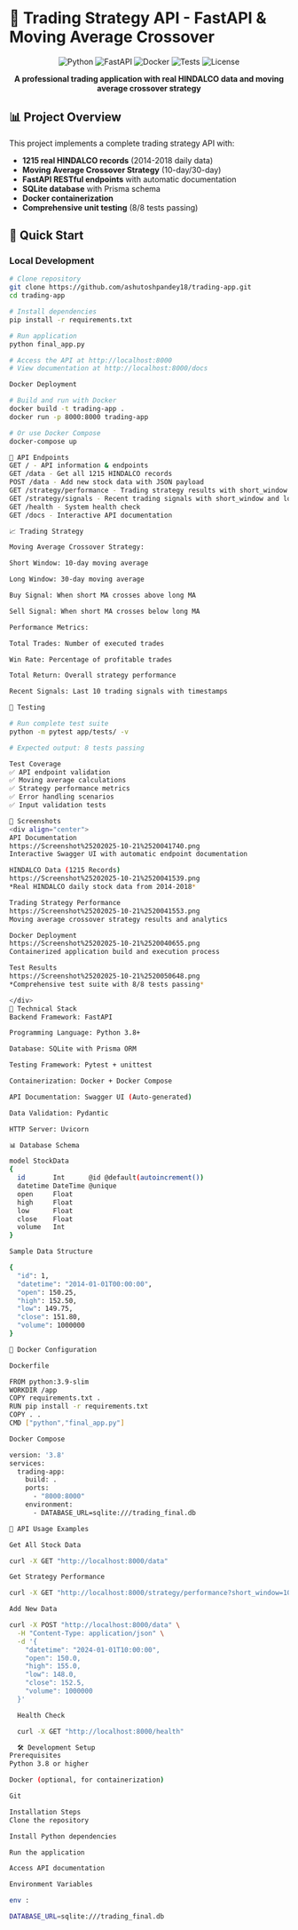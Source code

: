 # 🚀 Trading Strategy API - FastAPI & Moving Average Crossover

<div align="center">

![Python](https://img.shields.io/badge/python-3.8%2B-blue)
![FastAPI](https://img.shields.io/badge/FastAPI-0.68%2B-green)
![Docker](https://img.shields.io/badge/docker-ready-blue)
![Tests](https://img.shields.io/badge/tests-8/8%20passing-brightgreen)
![License](https://img.shields.io/badge/license-MIT-green)

**A professional trading application with real HINDALCO data and moving average crossover strategy**

</div>

## 📊 Project Overview

This project implements a complete trading strategy API with:
- **1215 real HINDALCO records** (2014-2018 daily data)
- **Moving Average Crossover Strategy** (10-day/30-day)
- **FastAPI RESTful endpoints** with automatic documentation
- **SQLite database** with Prisma schema
- **Docker containerization**
- **Comprehensive unit testing** (8/8 tests passing)

## 🚀 Quick Start

### Local Development
```bash
# Clone repository
git clone https://github.com/ashutoshpandey18/trading-app.git
cd trading-app

# Install dependencies
pip install -r requirements.txt

# Run application
python final_app.py

# Access the API at http://localhost:8000
# View documentation at http://localhost:8000/docs

Docker Deployment

# Build and run with Docker
docker build -t trading-app .
docker run -p 8000:8000 trading-app

# Or use Docker Compose
docker-compose up

📡 API Endpoints
GET / - API information & endpoints
GET /data - Get all 1215 HINDALCO records
POST /data - Add new stock data with JSON payload
GET /strategy/performance - Trading strategy results with short_window and long_window parameters
GET /strategy/signals - Recent trading signals with short_window and long_window parameters
GET /health - System health check
GET /docs - Interactive API documentation

📈 Trading Strategy

Moving Average Crossover Strategy:

Short Window: 10-day moving average

Long Window: 30-day moving average

Buy Signal: When short MA crosses above long MA

Sell Signal: When short MA crosses below long MA

Performance Metrics:

Total Trades: Number of executed trades

Win Rate: Percentage of profitable trades

Total Return: Overall strategy performance

Recent Signals: Last 10 trading signals with timestamps

🧪 Testing

# Run complete test suite
python -m pytest app/tests/ -v

# Expected output: 8 tests passing

Test Coverage
✅ API endpoint validation
✅ Moving average calculations
✅ Strategy performance metrics
✅ Error handling scenarios
✅ Input validation tests

📸 Screenshots
<div align="center">
API Documentation
https://Screenshot%25202025-10-21%2520041740.png
Interactive Swagger UI with automatic endpoint documentation

HINDALCO Data (1215 Records)
https://Screenshot%25202025-10-21%2520041539.png
*Real HINDALCO daily stock data from 2014-2018*

Trading Strategy Performance
https://Screenshot%25202025-10-21%2520041553.png
Moving average crossover strategy results and analytics

Docker Deployment
https://Screenshot%25202025-10-21%2520040655.png
Containerized application build and execution process

Test Results
https://Screenshot%25202025-10-21%2520050648.png
*Comprehensive test suite with 8/8 tests passing*

</div>
🔧 Technical Stack
Backend Framework: FastAPI

Programming Language: Python 3.8+

Database: SQLite with Prisma ORM

Testing Framework: Pytest + unittest

Containerization: Docker + Docker Compose

API Documentation: Swagger UI (Auto-generated)

Data Validation: Pydantic

HTTP Server: Uvicorn

📊 Database Schema

model StockData
{
  id       Int      @id @default(autoincrement())
  datetime DateTime @unique
  open     Float
  high     Float
  low      Float
  close    Float
  volume   Int
}

Sample Data Structure

{
  "id": 1,
  "datetime": "2014-01-01T00:00:00",
  "open": 150.25,
  "high": 152.50,
  "low": 149.75,
  "close": 151.80,
  "volume": 1000000
}

🐳 Docker Configuration

Dockerfile

FROM python:3.9-slim
WORKDIR /app
COPY requirements.txt .
RUN pip install -r requirements.txt
COPY . .
CMD ["python","final_app.py"]

Docker Compose

version: '3.8'
services:
  trading-app:
    build: .
    ports:
      - "8000:8000"
    environment:
      - DATABASE_URL=sqlite:///trading_final.db

🔄 API Usage Examples

Get All Stock Data

curl -X GET "http://localhost:8000/data"

Get Strategy Performance

curl -X GET "http://localhost:8000/strategy/performance?short_window=10&long_window=30"

Add New Data

curl -X POST "http://localhost:8000/data" \
  -H "Content-Type: application/json" \
  -d '{
    "datetime": "2024-01-01T10:00:00",
    "open": 150.0,
    "high": 155.0,
    "low": 148.0,
    "close": 152.5,
    "volume": 1000000
  }'

  Health Check

  curl -X GET "http://localhost:8000/health"

  🛠️ Development Setup
Prerequisites
Python 3.8 or higher

Docker (optional, for containerization)

Git

Installation Steps
Clone the repository

Install Python dependencies

Run the application

Access API documentation

Environment Variables

env :

DATABASE_URL=sqlite:///trading_final.db

